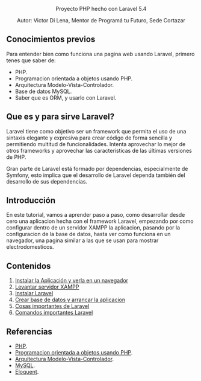<p align="center">Proyecto PHP hecho con Laravel 5.4</p>
<p align="center">Autor: Victor Di Lena, Mentor de Programá tu Futuro, Sede Cortazar</p>

## Conocimientos previos

Para entender bien como funciona una pagina web usando Laravel, primero tenes que saber de:

- PHP.
- Programacion orientada a objetos usando PHP.
- Arquitectura Modelo-Vista-Controlador.
- Base de datos MySQL.
- Saber que es ORM, y usarlo con Laravel.

## Que es y para sirve Laravel?

Laravel tiene como objetivo ser un framework que permita el uso de una sintaxis elegante y expresiva para crear código de forma sencilla y permitiendo multitud de funcionalidades. Intenta aprovechar lo mejor de otros frameworks y aprovechar las características de las últimas versiones de PHP.

Gran parte de Laravel está formado por dependencias, especialmente de Symfony, esto implica que el desarrollo de Laravel dependa también del desarrollo de sus dependencias.

## Introducción

En este tutorial, vamos a aprender paso a paso, como desarrollar desde cero una aplicacion hecha con el framework Laravel, empezando por como configurar dentro de un servidor XAMPP la aplicacion, pasando por la configuracion de la base de datos, hasta ver como funciona en un navegador, una pagina similar a las que se usan para mostrar electrodomesticos.

## Contenidos

1. [Instalar la Aplicación y verla en un navegador](/docs/instaladores.md)
2. [Levantar servidor XAMPP](/docs/levantarXampp.md)
3. [Instalar Laravel](/docs/instalarLaravel.md)
4. [Crear base de datos y arrancar la aplicacion](/docs/crearBaseDatos.md)
5. [Cosas importantes de Laravel](/docs/cosasImportantes.md)
6. [Comandos importantes Laravel](/docs/comandosImportantes.md)


## Referencias

- [PHP](http://php.net/manual/es/index.php).
- [Programacion orientada a objetos usando PHP](https://styde.net/php-y-programacion-orientada-a-objetos/).
- [Arquitectura Modelo-Vista-Controlador](https://es.wikipedia.org/wiki/Modelo%E2%80%93vista%E2%80%93controlador).
- [MySQL](https://www.tutorialesprogramacionya.com/mysqlya/).
- [Eloquent](https://styde.net/aprende-a-usar-eloquent-el-orm-de-laravel/).
